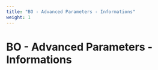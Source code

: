 ```yaml
---
title: "BO - Advanced Parameters - Informations"
weight: 1
---
```


# BO - Advanced Parameters - Informations
